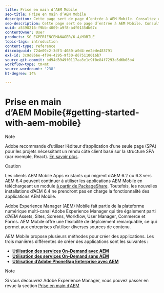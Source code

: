 ```yaml
---
title: Prise en main d’AEM Mobile
seo-title: Prise en main d’AEM Mobile
description: Cette page sert de page d’entrée à AEM Mobile. Consultez cette page comme point de départ pour en savoir plus sur les trois différentes façons de créer des applications.
seo-description: Cette page sert de page d’entrée à AEM Mobile. Consultez cette page comme point de départ pour en savoir plus sur les trois différentes façons de créer des applications.
uuid: a5398216-f9bb-4009-a9f8-a4f0135db67c
contentOwner: User
products: SG_EXPERIENCEMANAGER/6.4/MOBILE
topic-tags: introduction
content-type: reference
discoiquuid: 724e09c2-3df3-4080-a0d4-ee2ede483791
exl-id: 3c9d856e-4f94-4295-9f30-d675110016b7
source-git-commit: bd94d3949f0117aa3e1c9f0e84f7293a5d6b03b4
workflow-type: tm+mt
source-wordcount: '238'
ht-degree: 14%

---
```


# Prise en main d’AEM Mobile{#getting-started-with-aem-mobile}

>[!NOTE]
>
>Adobe recommande d’utiliser l’éditeur d’application d’une seule page (SPA) pour les projets nécessitant un rendu côté client basé sur la structure SPA (par exemple, React). [En savoir plus](/help/sites-developing/spa-overview.md).

>[!CAUTION]
>
>Les clients AEM Mobile Apps existants qui migrent d’AEM 6.2 ou 6.3 vers AEM 6.4 peuvent continuer à utiliser les applications AEM Mobile en téléchargeant un module [à partir de PackageShare](https://www.adobeaemcloud.com/content/marketplace/marketplaceProxy.html?packagePath=/content/companies/public/adobe/packages/cq640/compatpack/aem-mobile-package). Toutefois, les nouvelles installations d’AEM 6.4 ne prendront pas en charge la fonctionnalité des applications AEM Mobile.

Adobe Experience Manager (AEM) Mobile fait partie de la plateforme numérique multi-canal Adobe Experience Manager qui tire également parti d’AEM Assets, Sites, Screens, Workflow, User Manager, Commerce et Forms. AEM Mobile offre une flexibilité de déploiement remarquable, ce qui permet aux entreprises d’utiliser diverses sources de contenu.

AEM Mobile propose plusieurs méthodes pour créer des applications. Les trois manières différentes de créer des applications sont les suivantes :

* **[Utilisation des services On-Demand avec AEM](/help/mobile/getting-started-aem-mobile-on-demand.md)**
* **[Utilisation des services On-Demand sans AEM](https://helpx.adobe.com/digital-publishing-solution/topics.html)**
* **[Utilisation d’Adobe PhoneGap Enterprise avec AEM](/help/mobile/getting-started-aem-mobile-phonegap.md)**

>[!NOTE]
>
>Si vous découvrez Adobe Experience Manager, vous pouvez passer en revue la section [Prise en main d’AEM](/help/sites-deploying/deploy.md).

